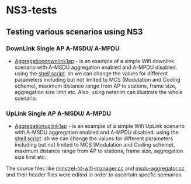 # NS3-tests
## Testing various scenarios using NS3

### DownLink Single AP A-MSDU/ A-MPDU  
  * [Aggregationdownlink1ap](https://github.com/Nibamot/NS3-tests/blob/master/aggregationdownlink1ap.cc) - is an example of a simple Wifi downlink scenario with A-MSDU aggregation enabled and A-MPDU disabled. using the [shell script](https://github.com/Nibamot/NS3-tests/blob/master/aggregation_script_256bytes.sh) .sh we can change the values for different parameters including but not limited to MCS (Modulation and Coding scheme), maximum distance range from AP to stations, frame size, aggregation size limit etc. Also, using netanim can illustrate the whole scenario.

### UpLink Single AP A-MSDU/ A-MPDU  
* [Aggregationuplink1ap](https://github.com/Nibamot/NS3-tests/blob/master/aggregationuplink1ap.cc) - is an example of a simple Wifi UpLink scenario with A-MSDU aggregation enabled and A-MPDU disabled. using the [shell script](https://github.com/Nibamot/NS3-tests/blob/master/aggregation_script_256bytes.sh) .sh we can change the values for different parameters including but not limited to MCS (Modulation and Coding scheme), maximum distance range from AP to stations, frame size, aggregation size limit etc.

The source files like [minstrel-ht-wifi-manager.cc](https://github.com/Nibamot/NS3-tests/blob/master/source/minstrel-ht-wifi-manager.cc) and [msdu-aggregator.cc](https://github.com/Nibamot/NS3-tests/blob/master/source/msdu-aggregator.cc) and their header files were edited in order to ascertain specfic scenarios. 
